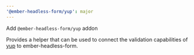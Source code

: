 ```yaml
---
'@ember-headless-form/yup': major
---
```


Add `@ember-headless-form/yup` addon

Provides a helper that can be used to connect the validation capabilities of [yup](https://github.com/jquense/yup) to ember-headless-form.
